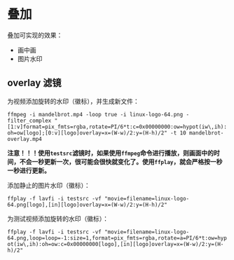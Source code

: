 # 叠加

叠加可实现的效果：

* 画中画
* 图片水印

## overlay 滤镜

为视频添加旋转的水印（徽标），并生成新文件：

`ffmpeg -i mandelbrot.mp4 -loop true -i linux-logo-64.png -filter_complex "[1:v]format=pix_fmts=rgba,rotate=PI/6*t:c=0x00000000:ow=hypot(iw\,ih):oh=ow[logo];[0:v][logo]overlay=x=(W-w)/2:y=(H-h)/2" -t 10 mandelbrot-overlay.mp4`

**注意！！！使用`testsrc`滤镜时，如果使用`ffmpeg`命令进行播放，则画面中的时间，不会一秒更新一次，很可能会很快就变化了。使用`ffplay`，就会严格按一秒一秒进行更新。**

添加静止的图片水印（徽标）：

`ffplay -f lavfi -i testsrc -vf "movie=filename=linux-logo-64.png[logo],[in][logo]overlay=x=(W-w)/2:y=(H-h)/2"`

为测试视频添加旋转的水印（徽标）：

`ffplay -f lavfi -i testsrc -vf "movie=filename=linux-logo-64.png,loop=loop=-1:size=1,format=pix_fmts=rgba,rotate=a=PI/6*t:ow=hypot(iw\,ih):oh=ow:c=0x00000000[logo],[in][logo]overlay=x=(W-w)/2:y=(H-h)/2"`